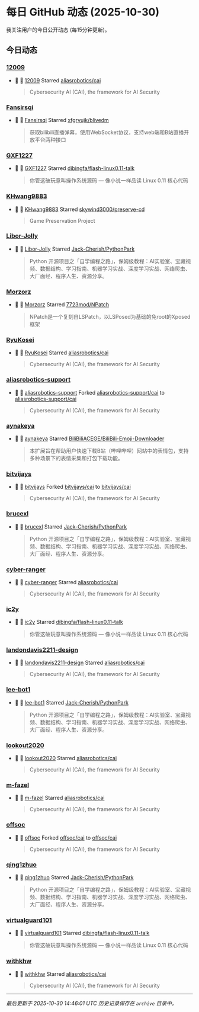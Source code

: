 # 每日 GitHub 动态 (2025-10-30)

我关注用户的今日公开动态 (每15分钟更新)。

## 今日动态

### [12009](https://github.com/12009)
- 🌟 👤 [12009](https://github.com/12009) Starred [aliasrobotics/cai](https://github.com/aliasrobotics/cai)
  > Cybersecurity AI (CAI), the framework for AI Security

### [Fansirsqi](https://github.com/Fansirsqi)
- 🌟 👤 [Fansirsqi](https://github.com/Fansirsqi) Starred [xfgryujk/blivedm](https://github.com/xfgryujk/blivedm)
  > 获取bilibili直播弹幕，使用WebSocket协议，支持web端和B站直播开放平台两种接口

### [GXF1227](https://github.com/GXF1227)
- 🌟 👤 [GXF1227](https://github.com/GXF1227) Starred [dibingfa/flash-linux0.11-talk](https://github.com/dibingfa/flash-linux0.11-talk)
  > 你管这破玩意叫操作系统源码 — 像小说一样品读 Linux 0.11 核心代码

### [KHwang9883](https://github.com/KHwang9883)
- 🌟 👤 [KHwang9883](https://github.com/KHwang9883) Starred [skywind3000/preserve-cd](https://github.com/skywind3000/preserve-cd)
  > Game Preservation Project

### [Libor-Jolly](https://github.com/Libor-Jolly)
- 🌟 👤 [Libor-Jolly](https://github.com/Libor-Jolly) Starred [Jack-Cherish/PythonPark](https://github.com/Jack-Cherish/PythonPark)
  > Python 开源项目之「自学编程之路」，保姆级教程：AI实验室、宝藏视频、数据结构、学习指南、机器学习实战、深度学习实战、网络爬虫、大厂面经、程序人生、资源分享。

### [Morzorz](https://github.com/Morzorz)
- 🌟 👤 [Morzorz](https://github.com/Morzorz) Starred [7723mod/NPatch](https://github.com/7723mod/NPatch)
  > NPatch是一个复刻自LSPatch，以LSPosed为基础的免root的Xposed框架

### [RyuKosei](https://github.com/RyuKosei)
- 🌟 👤 [RyuKosei](https://github.com/RyuKosei) Starred [aliasrobotics/cai](https://github.com/aliasrobotics/cai)
  > Cybersecurity AI (CAI), the framework for AI Security

### [aliasrobotics-support](https://github.com/aliasrobotics-support)
- 🍴 👤 [aliasrobotics-support](https://github.com/aliasrobotics-support) Forked [aliasrobotics-support/cai](https://github.com/aliasrobotics-support/cai) to [aliasrobotics-support/cai](https://github.com/aliasrobotics-support/cai)
  > Cybersecurity AI (CAI), the framework for AI Security

### [aynakeya](https://github.com/aynakeya)
- 🌟 👤 [aynakeya](https://github.com/aynakeya) Starred [BiliBiliACEGE/BiliBili-Emoji-Downloader](https://github.com/BiliBiliACEGE/BiliBili-Emoji-Downloader)
  > 本扩展旨在帮助用户快速下载B站（哔哩哔哩）网站中的表情包，支持多种场景下的表情采集和打包下载功能。

### [bitvijays](https://github.com/bitvijays)
- 🍴 👤 [bitvijays](https://github.com/bitvijays) Forked [bitvijays/cai](https://github.com/bitvijays/cai) to [bitvijays/cai](https://github.com/bitvijays/cai)
  > Cybersecurity AI (CAI), the framework for AI Security

### [brucexl](https://github.com/brucexl)
- 🌟 👤 [brucexl](https://github.com/brucexl) Starred [Jack-Cherish/PythonPark](https://github.com/Jack-Cherish/PythonPark)
  > Python 开源项目之「自学编程之路」，保姆级教程：AI实验室、宝藏视频、数据结构、学习指南、机器学习实战、深度学习实战、网络爬虫、大厂面经、程序人生、资源分享。

### [cyber-ranger](https://github.com/cyber-ranger)
- 🌟 👤 [cyber-ranger](https://github.com/cyber-ranger) Starred [aliasrobotics/cai](https://github.com/aliasrobotics/cai)
  > Cybersecurity AI (CAI), the framework for AI Security

### [ic2y](https://github.com/ic2y)
- 🌟 👤 [ic2y](https://github.com/ic2y) Starred [dibingfa/flash-linux0.11-talk](https://github.com/dibingfa/flash-linux0.11-talk)
  > 你管这破玩意叫操作系统源码 — 像小说一样品读 Linux 0.11 核心代码

### [landondavis2211-design](https://github.com/landondavis2211-design)
- 🌟 👤 [landondavis2211-design](https://github.com/landondavis2211-design) Starred [aliasrobotics/cai](https://github.com/aliasrobotics/cai)
  > Cybersecurity AI (CAI), the framework for AI Security

### [lee-bot1](https://github.com/lee-bot1)
- 🌟 👤 [lee-bot1](https://github.com/lee-bot1) Starred [Jack-Cherish/PythonPark](https://github.com/Jack-Cherish/PythonPark)
  > Python 开源项目之「自学编程之路」，保姆级教程：AI实验室、宝藏视频、数据结构、学习指南、机器学习实战、深度学习实战、网络爬虫、大厂面经、程序人生、资源分享。

### [lookout2020](https://github.com/lookout2020)
- 🌟 👤 [lookout2020](https://github.com/lookout2020) Starred [aliasrobotics/cai](https://github.com/aliasrobotics/cai)
  > Cybersecurity AI (CAI), the framework for AI Security

### [m-fazel](https://github.com/m-fazel)
- 🌟 👤 [m-fazel](https://github.com/m-fazel) Starred [aliasrobotics/cai](https://github.com/aliasrobotics/cai)
  > Cybersecurity AI (CAI), the framework for AI Security

### [offsoc](https://github.com/offsoc)
- 🍴 👤 [offsoc](https://github.com/offsoc) Forked [offsoc/cai](https://github.com/offsoc/cai) to [offsoc/cai](https://github.com/offsoc/cai)
  > Cybersecurity AI (CAI), the framework for AI Security

### [qing1zhuo](https://github.com/qing1zhuo)
- 🌟 👤 [qing1zhuo](https://github.com/qing1zhuo) Starred [Jack-Cherish/PythonPark](https://github.com/Jack-Cherish/PythonPark)
  > Python 开源项目之「自学编程之路」，保姆级教程：AI实验室、宝藏视频、数据结构、学习指南、机器学习实战、深度学习实战、网络爬虫、大厂面经、程序人生、资源分享。

### [virtualguard101](https://github.com/virtualguard101)
- 🌟 👤 [virtualguard101](https://github.com/virtualguard101) Starred [dibingfa/flash-linux0.11-talk](https://github.com/dibingfa/flash-linux0.11-talk)
  > 你管这破玩意叫操作系统源码 — 像小说一样品读 Linux 0.11 核心代码

### [withkhw](https://github.com/withkhw)
- 🌟 👤 [withkhw](https://github.com/withkhw) Starred [aliasrobotics/cai](https://github.com/aliasrobotics/cai)
  > Cybersecurity AI (CAI), the framework for AI Security


---
*最后更新于 2025-10-30 14:46:01 UTC*
*历史记录保存在 `archive` 目录中。*
